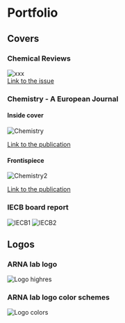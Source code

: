 # Portfolio

## Covers

### Chemical Reviews

<img src="images/Cover-ChemRev.jpg" alt="xxx">
<br>
<a href="https://pubs.acs.org/toc/chreay/119/10">Link to the issue</a>

### Chemistry - A European Journal

#### Inside cover

![Chemistry](https://github.com/EricLarG4/Portfolio/blob/master/images/Cover_chemistry.jpg)

[Link to the publication](https://chemistry-europe.onlinelibrary.wiley.com/doi/10.1002/chem.201490019)

#### Frontispiece

![Chemistry2](https://github.com/EricLarG4/Portfolio/blob/master/images/Frontispiece-chemistry.png)

[Link to the publication](https://chemistry-europe.onlinelibrary.wiley.com/doi/full/10.1002/chem.201203710)

### IECB board report

![IECB1](https://github.com/EricLarG4/Portfolio/blob/master/images/Cover_IECB_board_part1.png)
![IECB2](https://github.com/EricLarG4/Portfolio/blob/master/images/Cover_IECB_board_part2.png)

## Logos

### ARNA lab logo

![Logo highres](https://github.com/EricLarG4/Portfolio/blob/master/images/Logo_ARNA-lowres.png)

### ARNA lab logo color schemes

![Logo colors](https://github.com/EricLarG4/Portfolio/blob/master/images/Logo_ARNA-color_schemes.png)
